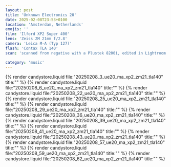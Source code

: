 ```yaml
---
layout: post
title: 'Unknown Electronics 20'
date: 2025-02-08T23:53+0100
location: 'Amsterdam, Netherlands'
emojis: ''
film: 'Ilford XP2 Super 400'
lens: 'Zeiss ZM 21mm f/2.8'
camera: 'Leica M-A (Typ 127)'
flash: 'Contax TLA 140'
scan: 'scanned from negative with a Plustek 8200i, edited in Lightroom'

category: 'music'
---
```


{% render candystore.liquid file:"20250208_3_ue20_ma_xp2_zm21_tla140" title:"" %}
{% render candystore.liquid file:"20250208_6_ue20_ma_xp2_zm21_tla140" title:"" %}
{% render candystore.liquid file:"20250208_22_ue20_ma_xp2_zm21_tla140" title:"" %}
{% render candystore.liquid file:"20250208_25_ue20_ma_xp2_zm21_tla140" title:"" %}
{% render candystore.liquid file:"20250208_29_ue20_ma_xp2_zm21_tla140" title:"" %}
{% render candystore.liquid file:"20250208_36_ue20_ma_xp2_zm21_tla140" title:"" %}
{% render candystore.liquid file:"20250208_39_ue20_ma_xp2_zm21_tla140" title:"" %}
{% render candystore.liquid file:"20250208_41_ue20_ma_xp2_zm21_tla140" title:"" %}
{% render candystore.liquid file:"20250208_43_ue20_ma_xp2_zm21_tla140" title:"" %}
{% render candystore.liquid file:"20250208_57_ue20_ma_xp2_zm21_tla140" title:"" %}
{% render candystore.liquid file:"20250208_59_ue20_ma_xp2_zm21_tla140" title:"" %}
{% render candystore.liquid file:"20250208_62_ue20_ma_xp2_zm21_tla140" title:"" %}
